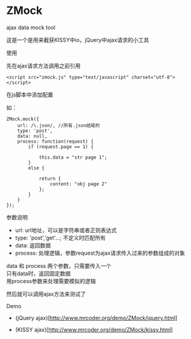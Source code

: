 ZMock
=====

ajax data mock tool

这是一个是用来截获KISSY中io，jQuery中ajax请求的小工具  

使用  

先在ajax请求方法调用之前引用  

	<script src="zmock.js" type="text/javascript" charset="utf-8"></script>

在js脚本中添加配置

如：

	ZMock.mock({
		url: /\.json/, //所有.json结尾的
		type: 'post',
		data: null,
		process: function(request) {
			if (request.page == 1) {
			
				this.data = "str page 1";
			}
			else {
			
				return {
					content: "obj page 2"
				};
			}
		}
	});
	

参数说明 

+ url: url地址，可以是字符串或者正则表达式  
+ type: 'post','get'...; 不定义时匹配所有
+ data: 返回数据 
+ process: 处理逻辑，参数request为ajax请求传入过来的参数组成的对象

data 和 process 两个参数，只需要传入一个  
只有data时，返回固定数据  
用process参数来处理需要模拟的逻辑  

然后就可以调用ajax方法来测试了  

Demo 

+ (jQuery ajax)[http://www.mrcoder.org/demo/ZMock/jquery.html]  

+ (KISSY ajax)[http://www.mrcoder.org/demo/ZMock/kissy.html]

